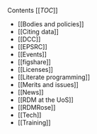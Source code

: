Contents
[[_TOC_]]

 * [[Bodies and policies]]
 * [[Citing data]]
 * [[DCC]]
 * [[EPSRC]]
 * [[Events]]
 * [[figshare]]
 * [[Licenses]]
 * [[Literate programming]]
 * [[Merits and issues]]
 * [[News]]
 * [[RDM at the UoS]]
 * [[RDMRose]]
 * [[Tech]]
 * [[Training]]
